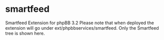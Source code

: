 # smartfeed
Smartfeed Extension for phpBB 3.2
Please note that when deployed the extension will go under ext/phpbbservices/smartfeed. Only the Smartfeed tree is shown here.